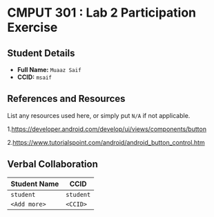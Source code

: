 # CMPUT 301 : Lab 2 Participation Exercise

## Student Details

- **Full Name:** `Muaaz Saif`
- **CCID:** `msaif`

## References and Resources

List any resources used here, or simply put `N/A` if not applicable.

1.https://developer.android.com/develop/ui/views/components/button

2.https://www.tutorialspoint.com/android/android_button_control.htm

## Verbal Collaboration

| Student Name | CCID      |
| ------------ | --------- |
| `student`    | `student` |
| `<Add more>` | `<CCID>`  |
